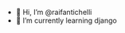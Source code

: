 - 👋 Hi, I’m @raifantichelli
- 🌱 I’m currently learning django



<!---
raifantichelli/raifantichelli is a ✨ special ✨ repository because its `README.md` (this file) appears on your GitHub profile.
You can click the Preview link to take a look at your changes.
--->
